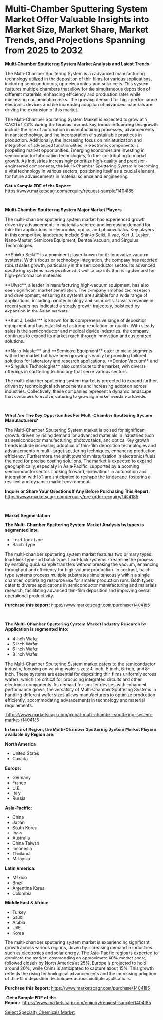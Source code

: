 <p><h1>Multi-Chamber Sputtering System Market Offer Valuable Insights into Market Size, Market Share, Market Trends, and Projections Spanning from 2025 to 2032</h1></p><p><strong>Multi-Chamber Sputtering System Market Analysis and Latest Trends</strong></p>
<p><p>The Multi-Chamber Sputtering System is an advanced manufacturing technology utilized in the deposition of thin films for various applications, including semiconductors, optoelectronics, and solar cells. This system features multiple chambers that allow for the simultaneous deposition of different materials, enhancing efficiency and production rates while minimizing contamination risks. The growing demand for high-performance electronic devices and the increasing adoption of advanced materials are driving the expansion of this market.</p><p>The Multi-Chamber Sputtering System Market is expected to grow at a CAGR of 7.3% during the forecast period. Key trends influencing this growth include the rise of automation in manufacturing processes, advancements in nanotechnology, and the incorporation of sustainable practices in production. Additionally, the increasing focus on miniaturization and integration of advanced functionalities in electronic components is propelling market opportunities. Emerging economies are investing in semiconductor fabrication technologies, further contributing to market growth. As industries increasingly prioritize high-quality and precision-engineered components, the Multi-Chamber Sputtering System is becoming a vital technology in various sectors, positioning itself as a crucial element for future advancements in material science and engineering.</p></p>
<p><strong>Get a Sample PDF of the Report:&nbsp;</strong> <a href="https://www.marketscagr.com/enquiry/request-sample/1404185?utm_campaign=2468&utm_medium=2&utm_source=Github&utm_content=ia&utm_term=28032025&utm_id=multi-chamber-sputtering-system">https://www.marketscagr.com/enquiry/request-sample/1404185</a></p>
<p>&nbsp;</p>
<p><strong>Multi-Chamber Sputtering System Major Market Players</strong></p>
<p><p>The multi-chamber sputtering system market has experienced growth driven by advancements in materials science and increasing demand for thin-film applications in electronics, optics, and photovoltaics. Key players in this competitive landscape include Shinko Seiki, Ulvac, Kurt J. Lesker, Nano-Master, Semicore Equipment, Denton Vacuum, and Singulus Technologies.</p><p>**Shinko Seiki** is a prominent player known for its innovative vacuum systems. With a focus on technology integration, the company has reported robust sales growth, particularly in the semiconductor sector. Its advanced sputtering systems have positioned it well to tap into the rising demand for high-performance materials.</p><p>**Ulvac**, a leader in manufacturing high-vacuum equipment, has also seen significant market penetration. The company emphasizes research and development, ensuring its systems are suitable for a wide range of applications, including nanotechnology and solar cells. Ulvac's revenue in recent years has indicated a steady growth trajectory, bolstered by expansion in the Asian markets.</p><p>**Kurt J. Lesker** is known for its comprehensive range of deposition equipment and has established a strong reputation for quality. With steady sales in the semiconductor and medical device industries, the company continues to expand its market reach through innovation and customized solutions.</p><p>**Nano-Master** and **Semicore Equipment** cater to niche segments within the market but have been growing steadily by providing tailored solutions for laboratory and research applications. **Denton Vacuum** and **Singulus Technologies** also contribute to the market, with diverse offerings in sputtering technology that serve various sectors.</p><p>The multi-chamber sputtering system market is projected to expand further, driven by technological advancements and increasing adoption across industries. Collectively, these companies represent a dynamic landscape that continues to evolve, catering to growing market needs worldwide.</p></p>
<p>&nbsp;</p>
<p><strong>What Are The Key Opportunities For Multi-Chamber Sputtering System Manufacturers?</strong></p>
<p><p>The Multi-Chamber Sputtering System market is poised for significant growth, driven by rising demand for advanced materials in industries such as semiconductor manufacturing, photovoltaics, and optics. Key growth trends include increasing adoption of thin-film deposition technologies and advancements in multi-target sputtering techniques, enhancing production efficiency. Furthermore, the shift toward miniaturization in electronics fuels the need for precise coating solutions. The market is expected to expand geographically, especially in Asia-Pacific, supported by a booming semiconductor sector. Looking forward, innovations in automation and integration with IoT are anticipated to reshape the landscape, fostering a resilient and dynamic market environment.</p></p>
<p><strong>Inquire or Share Your Questions If Any Before Purchasing This Report:</strong> <a href="https://www.marketscagr.com/enquiry/pre-order-enquiry/1404185?utm_campaign=2468&utm_medium=2&utm_source=Github&utm_content=ia&utm_term=28032025&utm_id=multi-chamber-sputtering-system">https://www.marketscagr.com/enquiry/pre-order-enquiry/1404185</a></p>
<p>&nbsp;</p>
<p><strong>Market Segmentation</strong></p>
<p><strong>The Multi-Chamber Sputtering System Market Analysis by types is segmented into:</strong></p>
<p><ul><li>Load-lock type</li><li>Batch Type</li></ul></p>
<p><p>The multi-chamber sputtering system market features two primary types: load-lock type and batch type. Load-lock systems streamline the process by enabling quick sample transfers without breaking the vacuum, enhancing throughput and efficiency for high-volume production. In contrast, batch-type systems process multiple substrates simultaneously within a single chamber, optimizing resource use for smaller production runs. Both types cater to diverse applications in semiconductor manufacturing and materials research, facilitating advanced thin-film deposition and improving overall operational productivity.</p></p>
<p><strong>Purchase this Report:&nbsp;</strong><a href="https://www.marketscagr.com/purchase/1404185?utm_campaign=2468&utm_medium=2&utm_source=Github&utm_content=ia&utm_term=28032025&utm_id=multi-chamber-sputtering-system">https://www.marketscagr.com/purchase/1404185</a></p>
<p>&nbsp;</p>
<p><strong>The Multi-Chamber Sputtering System Market Industry Research by Application is segmented into:</strong></p>
<p><ul><li>4 Inch Wafer</li><li>5 Inch Wafer</li><li>6 Inch Wafer</li><li>8 Inch Wafer</li></ul></p>
<p><p>The Multi-Chamber Sputtering System market caters to the semiconductor industry, focusing on varying wafer sizes: 4-inch, 5-inch, 6-inch, and 8-inch. These systems are essential for depositing thin films uniformly across wafers, which are critical for producing integrated circuits and other electronic components. As demand for smaller devices with enhanced performance grows, the versatility of Multi-Chamber Sputtering Systems in handling different wafer sizes allows manufacturers to optimize production efficiently, accommodating advancements in technology and material requirements.</p></p>
<p><a href="https://www.marketscagr.com/global-multi-chamber-sputtering-system-market-r1404185?utm_campaign=2468&utm_medium=2&utm_source=Github&utm_content=ia&utm_term=28032025&utm_id=multi-chamber-sputtering-system">&nbsp;https://www.marketscagr.com/global-multi-chamber-sputtering-system-market-r1404185</a></p>
<p><strong>In terms of Region, the Multi-Chamber Sputtering System Market Players available by Region are:</strong></p>
<p>
    <p> <strong> North America: </strong>
        <ul>
            <li>United States</li>
            <li>Canada</li>
        </ul>
        </p> 
    <p> <strong> Europe: </strong>
        <ul>
            <li>Germany</li>
            <li>France</li>
            <li>U.K.</li>
            <li>Italy</li>
            <li>Russia</li>
        </ul>
        </p> 
    <p> <strong> Asia-Pacific: </strong>
        <ul>
            <li>China</li>
            <li>Japan</li>
            <li>South Korea</li>
            <li>India</li>
            <li>Australia</li>
            <li>China Taiwan</li>
            <li>Indonesia</li>
            <li>Thailand</li>
            <li>Malaysia</li>
        </ul>
        </p> 
    <p> <strong> Latin America: </strong>
        <ul>
            <li>Mexico</li>
            <li>Brazil</li>
            <li>Argentina Korea</li>
            <li>Colombia</li>
        </ul>
        </p> 
    <p> <strong> Middle East & Africa: </strong>
        <ul>
            <li>Turkey</li>
            <li>Saudi</li>
            <li>Arabia</li>
            <li>UAE</li>
            <li>Korea</li>
        </ul>
    </p>
    </p>
<p><p>The multi-chamber sputtering system market is experiencing significant growth across various regions, driven by increasing demand in industries such as electronics and solar energy. The Asia-Pacific region is expected to dominate the market, commanding an approximate 40% market share, followed closely by North America at 25%. Europe is projected to hold around 20%, while China is anticipated to capture about 15%. This growth reflects the rising technological advancements and the increasing adoption of thin-film deposition techniques across multiple applications.</p></p>
<p><strong>Purchase this Report: </strong><a href="https://www.marketscagr.com/purchase/1404185?utm_campaign=2468&utm_medium=2&utm_source=Github&utm_content=ia&utm_term=28032025&utm_id=multi-chamber-sputtering-system">https://www.marketscagr.com/purchase/1404185</a></p>
<p>&nbsp;<strong>Get a Sample PDF of the Report:&nbsp;&nbsp;</strong><a href="https://www.marketscagr.com/enquiry/request-sample/1404185?utm_campaign=2468&utm_medium=2&utm_source=Github&utm_content=ia&utm_term=28032025&utm_id=multi-chamber-sputtering-system">https://www.marketscagr.com/enquiry/request-sample/1404185</a></p>
<p><strong></strong></p>
<p><p><a href="https://github.com/leopardmicheal7019/Market-Research-Report-List-1/blob/main/select-specialty-chemicals-market.md?utm_campaign=2468&utm_medium=2&utm_source=Github&utm_content=ia&utm_term=28032025&utm_id=multi-chamber-sputtering-system">Select Specialty Chemicals Market</a></p></p>